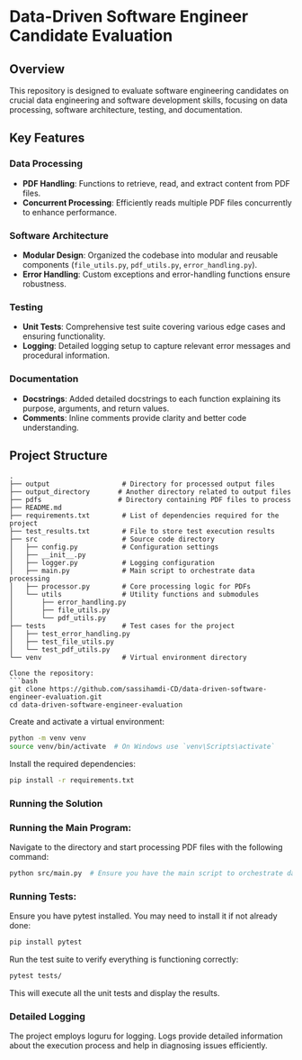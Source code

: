 # Data-Driven Software Engineer Candidate Evaluation

## Overview

This repository is designed to evaluate software engineering candidates on crucial data engineering and software development skills, focusing on data processing, software architecture, testing, and documentation.

## Key Features

### Data Processing
- **PDF Handling**: Functions to retrieve, read, and extract content from PDF files.
- **Concurrent Processing**: Efficiently reads multiple PDF files concurrently to enhance performance.

### Software Architecture
- **Modular Design**: Organized the codebase into modular and reusable components (`file_utils.py`, `pdf_utils.py`, `error_handling.py`).
- **Error Handling**: Custom exceptions and error-handling functions ensure robustness.

### Testing
- **Unit Tests**: Comprehensive test suite covering various edge cases and ensuring functionality.
- **Logging**: Detailed logging setup to capture relevant error messages and procedural information.

### Documentation
- **Docstrings**: Added detailed docstrings to each function explaining its purpose, arguments, and return values.
- **Comments**: Inline comments provide clarity and better code understanding.

## Project Structure

```plaintext
.
├── output                  # Directory for processed output files
├── output_directory       # Another directory related to output files
├── pdfs                   # Directory containing PDF files to process
├── README.md              
├── requirements.txt        # List of dependencies required for the project
├── test_results.txt        # File to store test execution results
├── src                     # Source code directory
│   ├── config.py           # Configuration settings
│   ├── __init__.py         
│   ├── logger.py           # Logging configuration
│   ├── main.py             # Main script to orchestrate data processing
│   ├── processor.py        # Core processing logic for PDFs
│   └── utils               # Utility functions and submodules
│       ├── error_handling.py
│       ├── file_utils.py
│       └── pdf_utils.py
├── tests                   # Test cases for the project
│   ├── test_error_handling.py
│   ├── test_file_utils.py
│   └── test_pdf_utils.py
└── venv                    # Virtual environment directory

Clone the repository:
```bash
git clone https://github.com/sassihamdi-CD/data-driven-software-engineer-evaluation.git
cd data-driven-software-engineer-evaluation
```

Create and activate a virtual environment:
```bash
python -m venv venv
source venv/bin/activate  # On Windows use `venv\Scripts\activate`
```
Install the required dependencies:
```bash
pip install -r requirements.txt
```

### Running the Solution

### Running the Main Program:
Navigate to the directory and start processing PDF files with the following command:
```bash
python src/main.py  # Ensure you have the main script to orchestrate data processing
```
### Running Tests:
Ensure you have pytest installed. You may need to install it if not already done:
```bash
pip install pytest
```
Run the test suite to verify everything is functioning correctly:
```bash
pytest tests/
```
This will execute all the unit tests and display the results.

### Detailed Logging

The project employs loguru for logging. Logs provide detailed information about the execution process and help in diagnosing issues efficiently.
